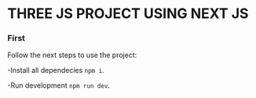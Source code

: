 # THREE JS PROJECT USING NEXT JS

### First

Follow the next steps to use the project:


-Install all dependecies `npm i`.

-Run development `npm run dev`.
